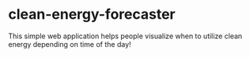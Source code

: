 # clean-energy-forecaster
This simple web application helps people visualize when to utilize clean energy depending on time of the day!
